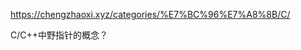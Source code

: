 

<!--
 * @version:
 * @Author:  StevenJokess（蔡舒起） https://github.com/StevenJokess
 * @Date: 2023-09-12 14:13:11
 * @LastEditors:  StevenJokess（蔡舒起） https://github.com/StevenJokess
 * @LastEditTime: 2023-10-06 23:05:21
 * @Description:
 * @Help me: make friends by a867907127@gmail.com and help me get some “foreign” things or service I need in life; 如有帮助，请资助，失业3年了。![支付宝收款码](https://github.com/StevenJokess/d2rl/blob/master/img/%E6%94%B6.jpg)
 * @TODO::
 * @Reference:
-->
https://chengzhaoxi.xyz/categories/%E7%BC%96%E7%A8%8B/C/

C/C++中野指针的概念？

